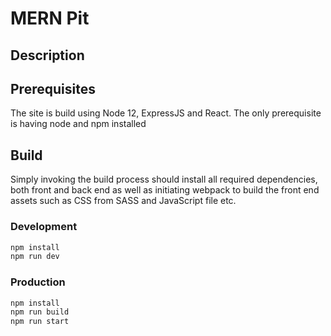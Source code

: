 # MERN Pit
## Description
## Prerequisites

The site is build using Node 12, ExpressJS and React. The only prerequisite is having node and npm installed


## Build

Simply invoking the build process should install all required dependencies, both front and back end as well as initiating webpack to build the front end assets such as CSS from SASS and JavaScript file etc. 

### Development

```javascript
npm install
npm run dev
```

### Production

```javascript
npm install
npm run build
npm run start
```